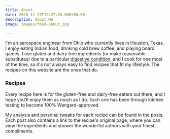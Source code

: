 ```yaml
---
title: About
date: 2020-11-29T19:27:10.000+00:00
description: About Me
image: images/food-about.jpg

---
```

I'm an aerospace engineer from Ohio who currently lives in Houston, Texas. I enjoy eating Indian food, drinking cold brew coffee, and playing board games. I use gluten and dairy free ingredients (or make reasonable substitutes) due to a particular [digestive condition](https://en.wikipedia.org/wiki/Eosinophilic_esophagitis "Wikipedia"), and I cook for one most of the time, so it's not always easy to find recipes that fit my lifestyle. The recipes on this website are the ones that do.

### Recipes

Every recipe here is for the gluten-free and dairy-free eaters out there, and I hope you'll enjoy them as much as I do. Each one has been through kitchen testing to become 100% Wengerd-approved.

My analysis and personal tweaks for each recipe can be found in the posts. Each post also contains a link to the recipe's original page, where you can view the ingredients and shower the wonderful authors with your finest compliments.